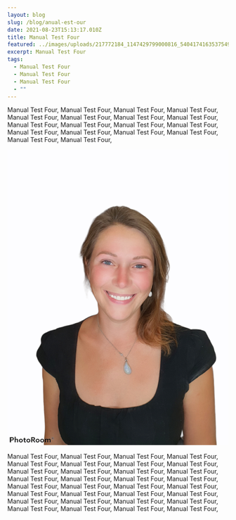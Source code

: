 ```yaml
---
layout: blog
slug: /blog/anual-est-our
date: 2021-08-23T15:13:17.010Z
title: Manual Test Four
featured: ../images/uploads/217772184_1147429799000816_5404174163537549831_n.png
excerpt: Manual Test Four
tags:
  - Manual Test Four
  - Manual Test Four
  - Manual Test Four
  - ""
---
```

Manual Test Four, Manual Test Four, Manual Test Four, Manual Test Four, Manual Test Four, Manual Test Four, Manual Test Four, Manual Test Four, Manual Test Four, Manual Test Four, Manual Test Four, Manual Test Four, Manual Test Four, Manual Test Four, Manual Test Four, Manual Test Four, Manual Test Four, Manual Test Four, 

![alt text](../images/uploads/217772184_1147429799000816_5404174163537549831_n.png "Title text")

Manual Test Four, Manual Test Four, Manual Test Four, Manual Test Four, Manual Test Four, Manual Test Four, Manual Test Four, Manual Test Four, Manual Test Four, Manual Test Four, Manual Test Four, Manual Test Four, Manual Test Four, Manual Test Four, Manual Test Four, Manual Test Four, Manual Test Four, Manual Test Four, Manual Test Four, Manual Test Four, Manual Test Four, Manual Test Four, Manual Test Four, Manual Test Four, Manual Test Four, Manual Test Four, Manual Test Four, Manual Test Four, Manual Test Four, Manual Test Four, Manual Test Four, Manual Test Four,